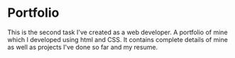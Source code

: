 # Portfolio
This is the second task I've created as a web developer. A portfolio of mine which I developed using html and CSS. It contains complete details of mine as well as projects I've done so far and my resume.
